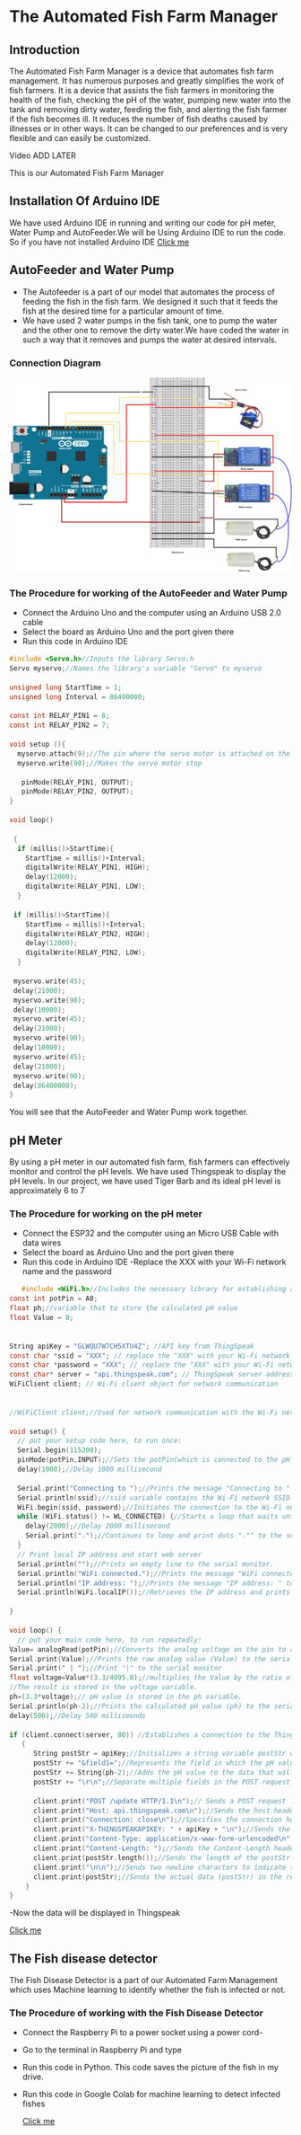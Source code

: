 # The Automated Fish Farm Manager

## Introduction

The Automated Fish Farm Manager is a device that automates fish farm management. It has numerous purposes and greatly simplifies the work of fish farmers. It is a device that assists the fish farmers in monitoring the health of the fish, checking the pH of the water, pumping new water into the tank and removing dirty water, feeding the fish, and alerting the fish farmer if the fish becomes ill. It reduces the number of fish deaths caused by illnesses or in other ways. It can be changed to our preferences and is very flexible and can easily be customized.

Video ADD LATER 

This is our Automated Fish Farm Manager

## Installation Of Arduino IDE

We have used Arduino IDE in running and writing our code for pH meter,  Water Pump and AutoFeeder.We will be Using Arduino IDE to run the code. So if you have not installed Arduino IDE [Click me][IDE]

 [IDE]: <https://support.arduino.cc/hc/en-us/articles/360019833020-Download-and-install-Arduino-IDE>

## AutoFeeder and Water Pump

- The Autofeeder is a part of our model that automates the process of feeding the fish in the fish farm. We designed it such that it feeds the fish at the desired time for a particular amount of time. 
- We have used 2 water pumps in the fish tank, one to pump the water and the other one to remove the dirty water.We have coded the water in such a way that it removes and pumps the water at desired intervals.

### Connection Diagram

![GreenwaveProject2023](https://github.com/shirish2010/greenwavesembcorp2023/blob/main/images/ConnectionDiagramAutoFeeder.jpg)

### The Procedure for working of the AutoFeeder and Water Pump

- Connect the Arduino Uno and the computer using an Arduino USB 2.0 cable
- Select the board as Arduino Uno and the port given there
- Run this code in Arduino IDE
 
```c
#include <Servo.h>//Inputs the library Servo.h
Servo myservo;//Names the library's variable "Servo" to myservo

unsigned long StartTime = 1;
unsigned long Interval = 86400000;

const int RELAY_PIN1 = 8;
const int RELAY_PIN2 = 7;

void setup (){
  myservo.attach(9);//The pin where the servo motor is attached on the arduino
  myservo.write(90);//Makes the servo motor stop  

   pinMode(RELAY_PIN1, OUTPUT);
   pinMode(RELAY_PIN2, OUTPUT);
}

void loop()

 {
  if (millis()>StartTime){
    StartTime = millis()+Interval;
    digitalWrite(RELAY_PIN1, HIGH);
    delay(12000);
    digitalWrite(RELAY_PIN1, LOW);
  }

 if (millis()>StartTime){
    StartTime = millis()+Interval;
    digitalWrite(RELAY_PIN2, HIGH);
    delay(12000);
    digitalWrite(RELAY_PIN2, LOW);
  }
  
 myservo.write(45);
 delay(21000);
 myservo.write(90);
 delay(10000);
 myservo.write(45);
 delay(21000);
 myservo.write(90);
 delay(10000);
 myservo.write(45);
 delay(21000);
 myservo.write(90);
 delay(86400000);
}
```
You will see that the AutoFeeder and Water Pump work together.

## pH Meter 

By using a pH meter in our automated fish farm, fish farmers can effectively monitor and control the pH levels. We have used Thingspeak to display the pH levels. In our project, we have used Tiger Barb and its ideal pH level is approximately 6 to 7

### The Procedure for working on the pH meter

- Connect the ESP32 and the computer using an Micro USB Cable with data wires
- Select the board as Arduino Uno and the port given there
- Run this code in Arduino IDE
-Replace the XXX with your Wi-Fi network name and the password

```c
   #include <WiFi.h>//Includes the necessary library for establishing a WiFi connection.
const int potPin = A0;
float ph;//variable that to store the calculated pH value
float Value = 0;


String apiKey = "GLWQU7W7CH5XTU4Z"; //API key from ThingSpeak
const char *ssid = "XXX"; // replace the "XXX" with your Wi-Fi network SSID
const char *password = "XXX"; // replace the "XXX" with your Wi-Fi network password
const char* server = "api.thingspeak.com"; // ThingSpeak server address
WiFiClient client; // Wi-Fi client object for network communication

 
//WiFiClient client;//Used for network communication with the Wi-Fi network and the ThingSpeak server.
 
void setup() {
  // put your setup code here, to run once:
  Serial.begin(115200);
  pinMode(potPin,INPUT);//Sets the potPin(which is connected to the pH sensor) as an input pin.
  delay(1000);//Delay 1000 millisecond 
 
  Serial.print("Connecting to ");//Prints the message "Connecting to " to the serial monitor.
  Serial.println(ssid);//ssid variable contains the Wi-Fi network SSID specified in the code.
  WiFi.begin(ssid, password);//Initiates the connection to the Wi-Fi network using the provided SSID and password.
  while (WiFi.status() != WL_CONNECTED) {//Starts a loop that waits until the ESP32 successfully connects to the Wi-Fi network.
    delay(2000);//Delay 2000 millisecond
    Serial.print(".");//Continues to loop and print dots "."" to the serial monitor until the connection is established 
  }
  // Print local IP address and start web server
  Serial.println("");//Prints an empty line to the serial monitor.
  Serial.println("WiFi connected.");//Prints the message "WiFi connected." to the serial moniter
  Serial.println("IP address: ");//Prints the message "IP address: " to the serial moniter
  Serial.println(WiFi.localIP());//Retrieves the IP address and prints it to the serial monitor.
  
}
 
void loop() {
  // put your main code here, to run repeatedly:
Value= analogRead(potPin);//Converts the analog voltage on the pin to a digital value.
Serial.print(Value);//Prints the raw analog value (Value) to the serial monitor.
Serial.print(" | ");//Print "|" to the serial monitor 
float voltage=Value*(3.3/4095.0);//multiplies the Value by the ratio of 3.3 divided by 4095.0
//The result is stored in the voltage variable.
ph=(3.3*voltage);// pH value is stored in the ph variable.
Serial.println(ph-2);//Prints the calculated pH value (ph) to the serial monitor.
delay(500);//Delay 500 milliseonds
 
if (client.connect(server, 80)) //Establishes a connection to the ThingSpeak server.
   {
      String postStr = apiKey;//Initializes a string variable postStr with the value of the API key (apiKey)
      postStr += "&field1=";//Represents the field in which the pH value will be stored on the ThingSpeak platform.
      postStr += String(ph-2);//Adds the pH value to the data that will be sent to ThingSpeak.
      postStr += "\r\n";//Separate multiple fields in the POST request
    
      client.print("POST /update HTTP/1.1\n");// Sends a POST request line to the ThingSpeak server
      client.print("Host: api.thingspeak.com\n");//Sends the host header specifying the ThingSpeak server
      client.print("Connection: close\n");//Specifies the connection header as close
      client.print("X-THINGSPEAKAPIKEY: " + apiKey + "\n");//Sends the ThingSpeak API key as a custom header (X-THINGSPEAKAPIKEY
      client.print("Content-Type: application/x-www-form-urlencoded\n");//Specifies the content type of the request as application/x-www-form-urlencoded
      client.print("Content-Length: ");//Sends the Content-Length header to specify the length of the data being sent.
      client.print(postStr.length());//Sends the length of the postStr data as the value for the Content-Length header.
      client.print("\n\n");//Sends two newline characters to indicate the end of the headers
      client.print(postStr);//Sends the actual data (postStr) in the request body.
    }    
}

```
-Now the data will be displayed in Thingspeak

 [Click me][Thingspeak]
 
  [Thingspeak]: <https://thingspeak.com/channels/2208052>


## The Fish disease detector

The Fish Disease Detector is a part of our Automated Farm Management which uses Machine learning to identify whether the fish is infected or not.

### The Procedure of working with the  Fish Disease Detector 

- Connect the Raspberry Pi to a power socket using a power cord-
- Go to the terminal in Raspberry Pi and type
- Run this code in Python. This code saves the picture of the fish in my drive.
  
  
- Run this code in Google Colab for machine learning to detect infected fishes

  [Click me][Google colab]
  
   [Google colab]: <https://colab.research.google.com/drive/1g0um-qAnciawWCxyagDnQyym5Tt16iOp>
  




